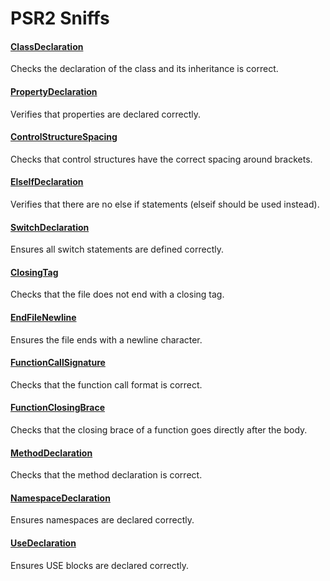 # PSR2 Sniffs

#### [ClassDeclaration](./PSR2/Classes.ClassDeclaration.md)

Checks the declaration of the class and its inheritance is correct.

#### [PropertyDeclaration](./PSR2/Classes.PropertyDeclaration.md)

Verifies that properties are declared correctly.

#### [ControlStructureSpacing](./PSR2/ControlStructures.ControlStructureSpacing.md)

Checks that control structures have the correct spacing around brackets.

#### [ElseIfDeclaration](./PSR2/ControlStructures.ElseIfDeclaration.md)

Verifies that there are no else if statements (elseif should be used instead).

#### [SwitchDeclaration](./PSR2/ControlStructures.SwitchDeclaration.md)

Ensures all switch statements are defined correctly.

#### [ClosingTag](./PSR2/Files.ClosingTag.md)

Checks that the file does not end with a closing tag.

#### [EndFileNewline](./PSR2/Files.EndFileNewline.md)

Ensures the file ends with a newline character.

#### [FunctionCallSignature](./PSR2/Methods.FunctionCallSignature.md)

Checks that the function call format is correct.

#### [FunctionClosingBrace](./PSR2/Methods.FunctionClosingBrace.md)

Checks that the closing brace of a function goes directly after the body.

#### [MethodDeclaration](./PSR2/Methods.MethodDeclaration.md)

Checks that the method declaration is correct.

#### [NamespaceDeclaration](./PSR2/Namespaces.NamespaceDeclaration.md)

Ensures namespaces are declared correctly.

#### [UseDeclaration](./PSR2/Namespaces.UseDeclaration.md)

Ensures USE blocks are declared correctly.